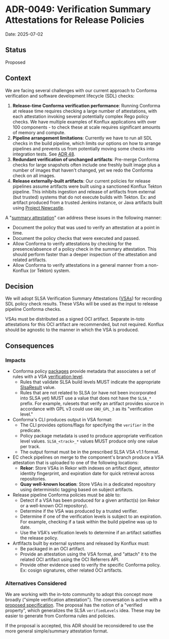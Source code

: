 # ADR-0049: Verification Summary Attestations for Release Policies

Date: 2025-07-02

## Status

Proposed

## Context

We are facing several challenges with our current approach to Conforma verification and software
development lifecycle (SDL) checks:

1. **Release-time Conforma verification performance**: Running Conforma at release time requires
   checking a large number of attestations, with each attestation invoking several potentially
   complex Rego policy checks. We have multiple examples of Konflux applications with over 100
   components - to check these at scale requires significant amounts of memory and compute.
2. **Pipeline arrangement limitations**: Currently we have to run all SDL checks in the build
   pipeline, which limits our options on how to arrange pipelines and prevents us from potentially
   moving some checks into integration tests. See [ADR 48](https://github.com/konflux-ci/architecture/pull/229).
3. **Redundant verification of unchanged artifacts**: Pre-merge Conforma checks for large snapshots
   often include one freshly built image plus a number of images that haven't changed, yet we redo
   the Conforma check on all images.
5. **Release externally-built artifacts**: Our current policies for release pipelines assume
   artifacts were built using a sanctioned Konflux Tekton pipeline. This inhibits ingestion and
   release of artifacts from external (but trusted) systems that do not execute builds with Tekton.
   Ex: and artifact produced from a trusted Jenkins instance, or Java artifacts built using
   [Project Newcastle](https://github.com/project-ncl).

A "[summary attestation](https://docs.google.com/presentation/d/1feaRK72-_uE8EUNJ6GGIM0iUuvMsJqY69rj3Uhbb4-M/edit?usp=sharing&resourcekey=0-qd3NpNHhCR7Y7fXFWQcLzw)"
can address these issues in the following manner:

- Document the policy that was used to verify an attestation at a point in time.
- Document the policy checks that were executed and passed.
- Allow Conforma to verify attestations by checking for the presence/absence of a policy check in
  the summary attestation. This should perform faster than a deeper inspection of the attestation
  and related artifacts.
- Allow Conforma to verify attestations in a general manner from a non-Konflux (or Tekton) system.

## Decision

We will adopt SLSA Verification Summary Attestations ([VSAs](https://slsa.dev/spec/v1.1/verification_summary))
for recording SDL policy check results. These VSAs will be used as the input to release pipeline
Conforma checks.

VSAs must be distributed as a signed OCI artifact. Separate in-toto attestations for this OCI
artifact are recommended, but not required. Konflux should be agnostic to the manner in which the
VSA is produced.

## Consequences

### Impacts

- Conforma policy [packages](https://conforma.dev/docs/policy/authoring.html#_package_annotations)
  provide metadata that associates a set of rules with a VSA [verification level](https://slsa.dev/spec/v1.1/verification_summary#fields).
  - Rules that validate SLSA build levels MUST indicate the appropriate [SlsaResult](https://slsa.dev/spec/v1.1/verification_summary#emslsaresult-stringem)
    value.
  - Rules that are not related to SLSA (or have not been incorporated into SLSA yet) MUST use a
    value that does not have the `SLSA_*` prefix. For example, rulesets that verify an artifact
    provides source in accordance with GPL v3 could use `GNU_GPL_3` as its "verification level."
- Conforma's CLI produces output in VSA format:
  - The CLI provides options/flags for specifying the `verifier` in the predicate.
  - Policy package metadata is used to produce appropriate verification level values.
    `SLSA_<track>_*` values MUST produce only one value per track.
  - The output format must be in the prescribed SLSA VSA v1.1 format.
- EC check pipelines on merge to the component's branch produce a VSA attestation that is
  uploaded to one of the following locations:
  - **Rekor**: Store VSAs in Rekor with indexes on artifact digest, attestor identity fingerprint,
    and expiration date for quick retrieval across repositories.
  - **Quay well-known location**: Store VSAs in a dedicated repository using deterministic tagging
    based on subject artifacts.
- Release pipeline Conforma policies must be able to:
  - Detect if a VSA has been produced for a given artifact(s) (on Rekor or a well-known OCI repository).
  - Determine if the VSA was produced by a trusted verifier.
  - Determine if one of the verification levels is subject to an expiration. For example, checking
    if a task within the build pipeline was up to date.
  - Use the VSA's verification levels to determine if an artifact satistfies the release policy.
- Artfifacts built by external systems and released by Konflux must:
  - Be packaged in an OCI artifact.
  - Provide an attestation using the VSA format, and "attach" it to the related OCI artifact using
    the OCI Referrers API.
  - Provide other evidence used to verify the specific Conforma policy. Ex: cosign signatures,
    other related OCI artifacts.

### Alternatives Considered

We are working with the in-toto community to adopt this concept more broadly ("simple verification
attestation"). The conversation is active with a [proposed specification](https://github.com/in-toto/attestation/pull/470).
The proposal has the notion of a "verified property", which generalizes the SLSA `verifiedLevels`
idea. These may be easier to generate from Conforma rules and policies.

If the proposal is accepted, this ADR should be reconsidered to use the more general simple/summary
attestation format.
